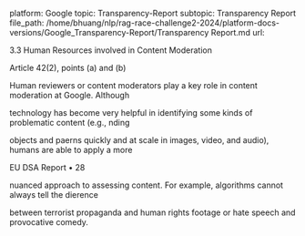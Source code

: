 platform: Google
topic: Transparency-Report
subtopic: Transparency Report
file_path: /home/bhuang/nlp/rag-race-challenge2-2024/platform-docs-versions/Google_Transparency-Report/Transparency Report.md
url: <EMPTY>

3.3 Human Resources involved in Content Moderation

Article 42(2), points (a) and (b)



Human reviewers or content moderators play a key role in content moderation at Google. Although

technology has become very helpful in identifying some kinds of problematic content (e.g.,  nding

objects and pa erns quickly and at scale in images, video, and audio), humans are able to apply a more



EU DSA Report • 28

nuanced approach to assessing content. For example, algorithms cannot always tell the di erence

between terrorist propaganda and human rights footage or hate speech and provocative comedy.
